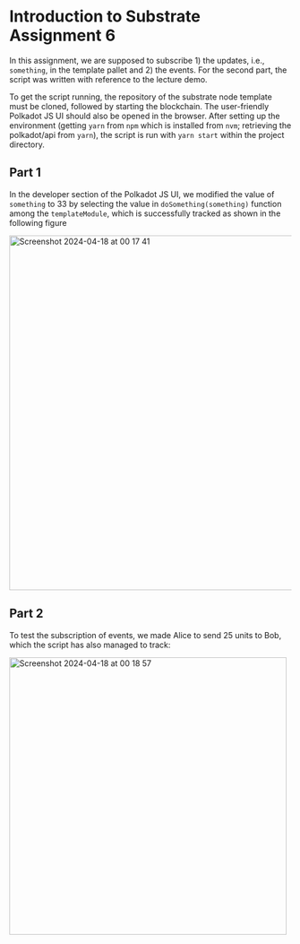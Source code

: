 # Introduction to Substrate Assignment 6
In this assignment, we are supposed to subscribe 1) the updates, i.e., `something`, in the template pallet and 2) the events.
For the second part, the script was written with reference to the lecture demo.

To get the script running, the repository of the substrate node template must be cloned, followed by starting the blockchain. The user-friendly Polkadot JS UI should also be opened in the browser. After setting up the environment (getting `yarn`  from `npm` which is installed from `nvm`; retrieving the polkadot/api from `yarn`), the script is run with `yarn start` within the project directory.

## Part 1
In the developer section of the Polkadot JS UI, we modified the value of `something` to 33 by selecting the value in `doSomething(something)` function among the `templateModule`, which is successfully tracked as shown in the following figure

<img width="633" alt="Screenshot 2024-04-18 at 00 17 41" src="https://github.com/YADengUU/Substrate_A6/assets/131147818/9de2adb5-74ac-4e20-8016-22fb259787a6">

## Part 2
To test the subscription of events, we made Alice to send 25 units to Bob, which the script has also managed to track:

<img width="495" alt="Screenshot 2024-04-18 at 00 18 57" src="https://github.com/YADengUU/Substrate_A6/assets/131147818/d37dd017-16da-48e1-a4a6-430a12752ba9">
